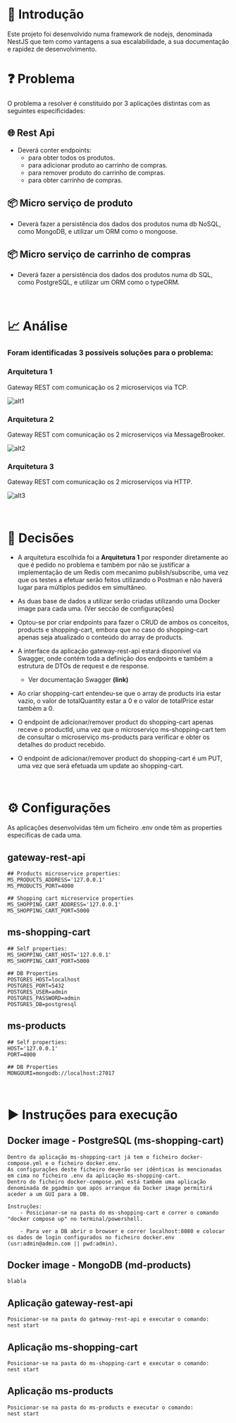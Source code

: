 # 🔰 Introdução

Este projeto foi desenvolvido numa framework de nodejs, denominada NestJS que tem como vantagens a sua escalabilidade, a sua documentação e rapidez de desenvolvimento.

# ❓ Problema
O problema a resolver é constituido por 3 aplicações distintas com as seguintes especificidades:

## 🌐 Rest Api
- Deverá conter endpoints:
    - para obter todos os produtos.
    - para adicionar produto ao carrinho de compras.
    - para remover produto do carrinho de compras.
    - para obter carrinho de compras.

## 📦 Micro serviço de produto
- Deverá fazer a persistência dos dados dos produtos numa db NoSQL, como MongoDB, e utilizar um ORM como o mongoose.

## 📦 Micro serviço de carrinho de compras
- Deverá fazer a persistência dos dados dos produtos numa db SQL, como PostgreSQL, e utilizar um ORM como o typeORM.

<br>

# 📈 Análise

### Foram identificadas 3 possíveis soluções para o problema:

### Arquitetura 1

Gateway REST com comunicação os 2 microserviços via TCP.

![alt1](alt1.png)

### Arquitetura 2

Gateway REST com comunicação os 2 microserviços via MessageBrooker.

![alt2](alt2.png)

### Arquitetura 3

Gateway REST com comunicação os 2 microserviços via HTTP.

![alt3](alt3.png)

<br>

# 📜 Decisões

- A arquitetura escolhida foi a **Arquitetura 1**  por responder diretamente ao que é pedido no problema e também por não se justificar a implementação de um Redis com mecanimo publish/subscribe, uma vez que os testes a efetuar serão feitos utilizando o Postman e não haverá lugar para múltiplos pedidos em simultâneo.

- As duas base de dados a utilizar serão criadas utilizando uma Docker image para cada uma. (Ver seccão de configurações)

- Optou-se por criar endpoints para fazer o CRUD de ambos os conceitos, products e shopping-cart, embora que no caso do shopping-cart apenas seja atualizado o conteúdo do array de products.

- A interface da aplicação gateway-rest-api estará disponivel via Swagger, onde contém toda a definição dos endpoints e também a estrutura de DTOs de request e de response. 
    - Ver documentação Swagger **(link)**

- Ao criar shopping-cart entendeu-se que o array de products iria estar vazio, o valor de totalQuantity estar a 0 e o valor de totalPrice estar também a 0.

- O endpoint de adicionar/remover product do shopping-cart apenas receve o productId, uma vez que o microserviço ms-shopping-cart tem de consultar o microserviço ms-products para verificar e obter os detalhes do product recebido.

- O endpoint de adicionar/remover product do shopping-cart é um PUT, uma vez que será efetuada um update ao shopping-cart.

<br>

# ⚙️ Configurações

As aplicações desenvolvidas têm um ficheiro .env onde têm as properties especificas de cada uma.

## gateway-rest-api

    ## Products microservice properties:
    MS_PRODUCTS_ADDRESS='127.0.0.1'
    MS_PRODUCTS_PORT=4000

    ## Shopping cart microservice properties
    MS_SHOPPING_CART_ADDRESS='127.0.0.1'
    MS_SHOPPING_CART_PORT=5000


## ms-shopping-cart
    ## Self properties:
    MS_SHOPPING_CART_HOST='127.0.0.1'
    MS_SHOPPING_CART_PORT=5000

    ## DB Properties
    POSTGRES_HOST=localhost
    POSTGRES_PORT=5432
    POSTGRES_USER=admin
    POSTGRES_PASSWORD=admin
    POSTGRES_DB=postgresql

## ms-products
    ## Self properties:
    HOST='127.0.0.1'
    PORT=4000

    ## DB Properties
    MONGOURI=mongodb://localhost:27017

<br>

# ▶️ Instruções para execução

## Docker image - PostgreSQL (ms-shopping-cart)
    Dentro da aplicação ms-shopping-cart já tem o ficheiro docker-compose.yml e o ficheiro docker.env.
    As configurações deste ficheiro deverão ser idênticas às mencionadas em cima no ficheiro .env da aplicação ms-shopping-cart.
    Dentro do ficheiro docker-compose.yml está também uma aplicação denominada de pgadmin que após arranque da Docker image permitirá aceder a um GUI para a DB.
 
    Instruções: 
        - Posicionar-se na pasta do ms-shopping-cart e correr o comando "docker compose up" no terminal/powershell.

        - Para ver a DB abrir o browser e correr localhost:8080 e colocar os dados de login configurados no ficheiro docker.env (usr:admin@admin.com || pwd:admin). 


## Docker image - MongoDB (md-products)

    blabla

## Aplicação gateway-rest-api

    Posicionar-se na pasta do gateway-rest-api e executar o comando:
    nest start 

## Aplicação ms-shopping-cart

    Posicionar-se na pasta do ms-shopping-cart e executar o comando:
    nest start 

## Aplicação ms-products

    Posicionar-se na pasta do ms-products e executar o comando:
    nest start 
